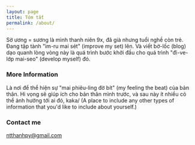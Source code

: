 ```yaml
---
layout: page
title: Tóm tắt
permalink: /about/
---
```


Sờ ương = sương là mình thanh niên 9x, đã già nhưng tuổi nghề còn trẻ. Đang tập tành "ìm-ru mai sét" (improve my set) lên.
Và viết bờ-lốc (blog) dạo quanh lòng vòng này là quá trình bước khởi đầu cho quá trình "đì-ve-lớp mai-seo" (develop myself) đó.

### More Information

Là nơi để thể hiện sự "mai phiêu-ling đờ bít" (my feeling the beat) của bản thân. Hi vọng sẽ giúp ích cho bản thân mình trước, và sau này ít nhiều có thể ảnh hưởng tới ai đó, kaka/
(A place to include any other types of information that you'd like to include about yourself.)

### Contact me

[ntthanhpy@gmail.com](mailto:ntthanhpy@gmail.com)

